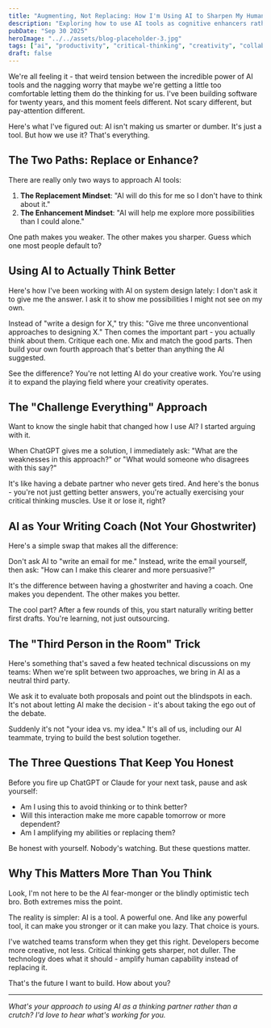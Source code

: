 ```yaml
---
title: "Augmenting, Not Replacing: How I'm Using AI to Sharpen My Human Edge in Tech"
description: "Exploring how to use AI tools as cognitive enhancers rather than replacements, focusing on strategies for amplifying human creativity, critical thinking, and collaboration in software development."
pubDate: "Sep 30 2025"
heroImage: "../../assets/blog-placeholder-3.jpg"
tags: ["ai", "productivity", "critical-thinking", "creativity", "collaboration", "human-ai-interaction"]
draft: false
---
```


We're all feeling it - that weird tension between the incredible power of AI tools and the nagging worry that maybe we're getting a little too comfortable letting them do the thinking for us. I've been building software for twenty years, and this moment feels different. Not scary different, but pay-attention different.

Here's what I've figured out: AI isn't making us smarter or dumber. It's just a tool. But how we use it? That's everything.

## The Two Paths: Replace or Enhance?

There are really only two ways to approach AI tools:

1. **The Replacement Mindset**: "AI will do this for me so I don't have to think about it."
2. **The Enhancement Mindset**: "AI will help me explore more possibilities than I could alone."

One path makes you weaker. The other makes you sharper. Guess which one most people default to?

## Using AI to Actually Think Better

Here's how I've been working with AI on system design lately: I don't ask it to give me the answer. I ask it to show me possibilities I might not see on my own.

Instead of "write a design for X," try this: "Give me three unconventional approaches to designing X." Then comes the important part - you actually think about them. Critique each one. Mix and match the good parts. Then build your own fourth approach that's better than anything the AI suggested.

See the difference? You're not letting AI do your creative work. You're using it to expand the playing field where your creativity operates.

## The "Challenge Everything" Approach

Want to know the single habit that changed how I use AI? I started arguing with it.

When ChatGPT gives me a solution, I immediately ask: "What are the weaknesses in this approach?" or "What would someone who disagrees with this say?"

It's like having a debate partner who never gets tired. And here's the bonus - you're not just getting better answers, you're actually exercising your critical thinking muscles. Use it or lose it, right?

## AI as Your Writing Coach (Not Your Ghostwriter)

Here's a simple swap that makes all the difference:

Don't ask AI to "write an email for me." Instead, write the email yourself, then ask: "How can I make this clearer and more persuasive?"

It's the difference between having a ghostwriter and having a coach. One makes you dependent. The other makes you better.

The cool part? After a few rounds of this, you start naturally writing better first drafts. You're learning, not just outsourcing.

## The "Third Person in the Room" Trick

Here's something that's saved a few heated technical discussions on my teams: When we're split between two approaches, we bring in AI as a neutral third party.

We ask it to evaluate both proposals and point out the blindspots in each. It's not about letting AI make the decision - it's about taking the ego out of the debate.

Suddenly it's not "your idea vs. my idea." It's all of us, including our AI teammate, trying to build the best solution together.

## The Three Questions That Keep You Honest

Before you fire up ChatGPT or Claude for your next task, pause and ask yourself:

- Am I using this to avoid thinking or to think better?
- Will this interaction make me more capable tomorrow or more dependent?
- Am I amplifying my abilities or replacing them?

Be honest with yourself. Nobody's watching. But these questions matter.

## Why This Matters More Than You Think

Look, I'm not here to be the AI fear-monger or the blindly optimistic tech bro. Both extremes miss the point.

The reality is simpler: AI is a tool. A powerful one. And like any powerful tool, it can make you stronger or it can make you lazy. That choice is yours.

I've watched teams transform when they get this right. Developers become more creative, not less. Critical thinking gets sharper, not duller. The technology does what it should - amplify human capability instead of replacing it.

That's the future I want to build. How about you?

---

*What's your approach to using AI as a thinking partner rather than a crutch? I'd love to hear what's working for you.*